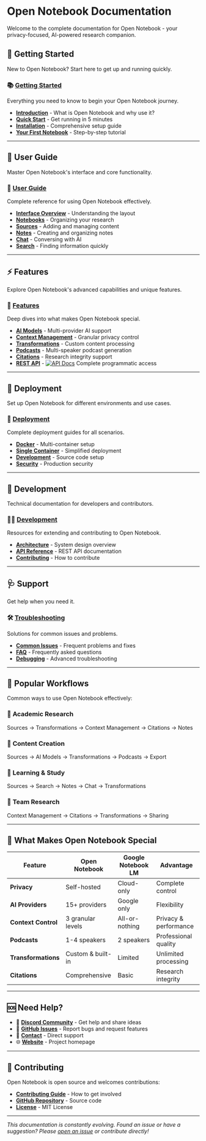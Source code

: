 # Open Notebook Documentation

Welcome to the complete documentation for Open Notebook - your privacy-focused, AI-powered research companion.

## 🚀 Getting Started

New to Open Notebook? Start here to get up and running quickly.

### 📚 **[Getting Started](getting-started/index.md)**
Everything you need to know to begin your Open Notebook journey.
- **[Introduction](getting-started/introduction.md)** - What is Open Notebook and why use it?
- **[Quick Start](getting-started/quick-start.md)** - Get running in 5 minutes
- **[Installation](getting-started/installation.md)** - Comprehensive setup guide
- **[Your First Notebook](getting-started/first-notebook.md)** - Step-by-step tutorial

---

## 📖 User Guide

Master Open Notebook's interface and core functionality.

### 🎯 **[User Guide](user-guide/index.md)**
Complete reference for using Open Notebook effectively.
- **[Interface Overview](user-guide/interface-overview.md)** - Understanding the layout
- **[Notebooks](user-guide/notebooks.md)** - Organizing your research
- **[Sources](user-guide/sources.md)** - Adding and managing content
- **[Notes](user-guide/notes.md)** - Creating and organizing notes
- **[Chat](user-guide/chat.md)** - Conversing with AI
- **[Search](user-guide/search.md)** - Finding information quickly

---

## ⚡ Features

Explore Open Notebook's advanced capabilities and unique features.

### 🔧 **[Features](features/index.md)**
Deep dives into what makes Open Notebook special.
- **[AI Models](features/ai-models.md)** - Multi-provider AI support
- **[Context Management](features/context-management.md)** - Granular privacy control
- **[Transformations](features/transformations.md)** - Custom content processing
- **[Podcasts](features/podcasts.md)** - Multi-speaker podcast generation
- **[Citations](features/citations.md)** - Research integrity support
- **[REST API](development/api-reference.md)** - [![API Docs](https://img.shields.io/badge/API-Documentation-blue?style=flat-square)](http://localhost:5055/docs) Complete programmatic access

---

## 🚀 Deployment

Set up Open Notebook for different environments and use cases.

### 🐳 **[Deployment](deployment/index.md)**
Complete deployment guides for all scenarios.
- **[Docker](deployment/docker.md)** - Multi-container setup
- **[Single Container](deployment/single-container.md)** - Simplified deployment
- **[Development](deployment/development.md)** - Source code setup
- **[Security](deployment/security.md)** - Production security

---

## 🔧 Development

Technical documentation for developers and contributors.

### 👩‍💻 **[Development](development/index.md)**
Resources for extending and contributing to Open Notebook.
- **[Architecture](development/architecture.md)** - System design overview
- **[API Reference](development/api-reference.md)** - REST API documentation
- **[Contributing](development/contributing.md)** - How to contribute

---

## 🩺 Support

Get help when you need it.

### 🛠️ **[Troubleshooting](troubleshooting/index.md)**
Solutions for common issues and problems.
- **[Common Issues](troubleshooting/common-issues.md)** - Frequent problems and fixes
- **[FAQ](troubleshooting/faq.md)** - Frequently asked questions
- **[Debugging](troubleshooting/debugging.md)** - Advanced troubleshooting

---

## 🔄 Popular Workflows

Common ways to use Open Notebook effectively:

### 🔬 **Academic Research**
Sources → Transformations → Context Management → Citations → Notes

### 📝 **Content Creation**
Sources → AI Models → Transformations → Podcasts → Export

### 🧠 **Learning & Study**
Sources → Search → Notes → Chat → Transformations

### 👥 **Team Research**
Context Management → Citations → Transformations → Sharing

---

## 🌟 What Makes Open Notebook Special

| Feature | Open Notebook | Google Notebook LM | Advantage |
|---------|---------------|-------------------|-----------|
| **Privacy** | Self-hosted | Cloud-only | Complete control |
| **AI Providers** | 15+ providers | Google only | Flexibility |
| **Context Control** | 3 granular levels | All-or-nothing | Privacy & performance |
| **Podcasts** | 1-4 speakers | 2 speakers | Professional quality |
| **Transformations** | Custom & built-in | Limited | Unlimited processing |
| **Citations** | Comprehensive | Basic | Research integrity |

---

## 🆘 Need Help?

- 💬 **[Discord Community](https://discord.gg/37XJPXfz2w)** - Get help and share ideas
- 🐛 **[GitHub Issues](https://github.com/lfnovo/open-notebook/issues)** - Report bugs and request features
- 📧 **[Contact](mailto:luis@lfnovo.com)** - Direct support
- 🌐 **[Website](https://www.open-notebook.ai)** - Project homepage

---

## 🤝 Contributing

Open Notebook is open source and welcomes contributions:

- **[Contributing Guide](development/contributing.md)** - How to get involved
- **[GitHub Repository](https://github.com/lfnovo/open-notebook)** - Source code
- **[License](https://github.com/lfnovo/open-notebook/blob/main/LICENSE)** - MIT License

---

*This documentation is constantly evolving. Found an issue or have a suggestion? Please [open an issue](https://github.com/lfnovo/open-notebook/issues) or contribute directly!*
